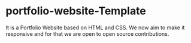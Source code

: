 # portfolio-website-Template
It is a Portfolio Website based on HTML and CSS. We now aim to make it responsive and for that we are open to open source contributions.
